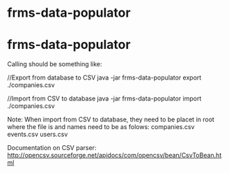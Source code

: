 # frms-data-populator

# frms-data-populator

Calling should be something like:

//Export from database to CSV
java -jar frms-data-populator export ./companies.csv

//Import from CSV to database
java -jar frms-data-populator import ./companies.csv


Note: When import from CSV to database, they need to be placet in root where the file is and names need to be as folows:
companies.csv
events.csv
users.csv


Documentation on CSV parser:
http://opencsv.sourceforge.net/apidocs/com/opencsv/bean/CsvToBean.html
